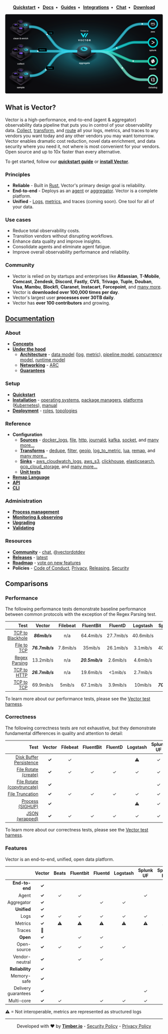 <p align="center">
  <strong>
    <a href="https://vector.dev/docs/setup/quickstart/">Quickstart<a/>&nbsp;&nbsp;&bull;&nbsp;&nbsp;
    <a href="https://vector.dev/docs/">Docs<a/>&nbsp;&nbsp;&bull;&nbsp;&nbsp;
    <a href="https://vector.dev/guides/">Guides<a/>&nbsp;&nbsp;&bull;&nbsp;&nbsp;
    <a href="https://vector.dev/components/">Integrations<a/>&nbsp;&nbsp;&bull;&nbsp;&nbsp;
    <a href="https://chat.vector.dev">Chat<a/>&nbsp;&nbsp;&bull;&nbsp;&nbsp;
    <a href="https://vector.dev/releases/latest/download/">Download<a/>
  </strong>
</p>
<p align="center">
  <img src="docs/assets/images/diagram.svg" alt="Vector">
</p>

## What is Vector?

Vector is a high-performance, end-to-end (agent & aggregator) observability data
pipeline that puts you in control of your observability data.
[Collect][docs.sources], [transform][docs.transforms], and [route][docs.sinks]
all your logs, metrics, and traces to any vendors you want today and any other
vendors you may want tomorrow. Vector enables dramatic cost reduction, novel data
enrichment, and data security where you need it, not where is most convenient for
your vendors. Open source and up to 10x faster than every alternative.

To get started, follow our [**quickstart guide**][docs.quickstart]
or [**install Vector**][docs.installation].

### Principles

* **Reliable** - Built in [Rust][urls.rust], Vector's primary design goal is reliability.
* **End-to-end** - Deploys as an [agent][docs.roles#agent] or [aggregator][docs.roles#aggregator]. Vector is a complete platform.
* **Unified** - [Logs][docs.data-model.log], [metrics][docs.data-model.metric], and traces (coming soon). One tool for all of your data.

### Use cases

* Reduce total observability costs.
* Transition vendors without disrupting workflows.
* Enhance data quality and improve insights.
* Consolidate agents and eliminate agent fatigue.
* Improve overall observability performance and reliability.

### Community

* Vector is relied on by startups and enterprises like **Atlassian**, **T-Mobile**,
  **Comcast**, **Zendesk**, **Discord**, **Fastly**, **CVS**, **Trivago**,
  **Tuple**, **Douban**, **Visa**, **Mambu**, **Blockfi**, **Claranet**,
  **Instacart**, **Forcepoint**, and [many more][urls.production_users].
* Vector is **downloaded over 100,000 times per day**.
* Vector's largest user **processes over 30TB daily**.
* Vector has **over 100 contributors** and growing.

## [Documentation](https://vector.dev/docs/)

### About

* [**Concepts**][docs.about.concepts]
* [**Under the hood**][docs.about.under-the-hood]
  * [**Architecture**][docs.under-the-hood.architecture] - [data model][docs.architecture.data-model] ([log][docs.data-model.log], [metric][docs.data-model.metric]), [pipeline model][docs.architecture.pipeline-model], [concurrency model][docs.architecture.concurrency-model], [runtime model][docs.architecture.runtime-model]
  * [**Networking**][docs.under-the-hood.networking] - [ARC][docs.networking.adaptive-request-concurrency]
  * [**Guarantees**][docs.under-the-hood.guarantees]

### Setup

* [**Quickstart**][docs.setup.quickstart]
* [**Installation**][docs.setup.installation] - [operating systems][docs.installation.operating_systems], [package managers][docs.installation.package_managers], [platforms][docs.installation.platforms] ([Kubernetes][docs.platforms.kubernetes]), [manual][docs.installation.manual]
* [**Deployment**][docs.deployment] - [roles][docs.deployment.roles], [topologies][docs.deployment.topologies]

### Reference

* **Configuration**
  * [**Sources**][docs.configuration.sources] - [docker_logs][docs.sources.docker_logs], [file][docs.sources.file], [http][docs.sources.http], [journald][docs.sources.journald], [kafka][docs.sources.kafka], [socket][docs.sources.socket], and [many more...][docs.sources]
  * [**Transforms**][docs.configuration.transforms] - [dedupe][docs.transforms.dedupe], [filter][docs.transforms.filter], [geoip][docs.transforms.geoip], [log_to_metric][docs.transforms.log_to_metric], [lua][docs.transforms.lua], [remap][docs.transforms.remap], and [many more...][docs.transforms]
  * [**Sinks**][docs.configuration.sinks] - [aws_cloudwatch_logs][docs.sinks.aws_cloudwatch_logs], [aws_s3][docs.sinks.aws_s3], [clickhouse][docs.sinks.clickhouse], [elasticsearch][docs.sinks.elasticsearch], [gcp_cloud_storage][docs.sinks.gcp_cloud_storage], and [many more...][docs.sinks]
  * [**Unit tests**][docs.configuration.tests]
* [**Remap Language**][docs.reference.vrl]
* [**API**][docs.reference.api]
* [**CLI**][docs.reference.cli]

### Administration

* [**Process management**][docs.administration.process-management]
* [**Monitoring & observing**][docs.administration.monitoring]
* [**Upgrading**][docs.administration.upgrading]
* [**Validating**][docs.administration.validating]

### Resources

* [**Community**][urls.vector_community] - [chat][urls.vector_chat], [@vectordotdev][urls.vector_twitter]
* [**Releases**][urls.vector_releases] - [latest][urls.vector_releases]
* [**Roadmap**][urls.vector_roadmap] - [vote on new features][urls.vote_feature]
* **Policies** - [Code of Conduct][urls.vector_code_of_conduct], [Privacy][urls.vector_privacy_policy], [Releasing][urls.vector_release_policy], [Security][urls.vector_security_policy]

## Comparisons

### Performance

The following performance tests demonstrate baseline performance between
common protocols with the exception of the Regex Parsing test.

|                                                                                                               Test |     Vector      | Filebeat |    FluentBit    |  FluentD  | Logstash  |    SplunkUF     | SplunkHF |
|-------------------------------------------------------------------------------------------------------------------:|:---------------:|:--------:|:---------------:|:---------:|:---------:|:---------------:|:--------:|
| [TCP to Blackhole](https://github.com/timberio/vector-test-harness/tree/master/cases/tcp_to_blackhole_performance) |  _**86mib/s**_  |   n/a    |    64.4mib/s    | 27.7mib/s | 40.6mib/s |       n/a       |   n/a    |
|           [File to TCP](https://github.com/timberio/vector-test-harness/tree/master/cases/file_to_tcp_performance) | _**76.7mib/s**_ | 7.8mib/s |     35mib/s     | 26.1mib/s | 3.1mib/s  |    40.1mib/s    | 39mib/s  |
|       [Regex Parsing](https://github.com/timberio/vector-test-harness/tree/master/cases/regex_parsing_performance) |    13.2mib/s    |   n/a    | _**20.5mib/s**_ | 2.6mib/s  | 4.6mib/s  |       n/a       | 7.8mib/s |
|           [TCP to HTTP](https://github.com/timberio/vector-test-harness/tree/master/cases/tcp_to_http_performance) | _**26.7mib/s**_ |   n/a    |    19.6mib/s    |  <1mib/s  | 2.7mib/s  |       n/a       |   n/a    |
|             [TCP to TCP](https://github.com/timberio/vector-test-harness/tree/master/cases/tcp_to_tcp_performance) |    69.9mib/s    |  5mib/s  |    67.1mib/s    | 3.9mib/s  |  10mib/s  | _**70.4mib/s**_ | 7.6mib/s |

To learn more about our performance tests, please see the [Vector test harness][urls.vector_test_harness].

### Correctness

The following correctness tests are not exhaustive, but they demonstrate
fundamental differences in quality and attention to detail:

|                                                                                                                             Test | Vector | Filebeat | FluentBit | FluentD | Logstash | Splunk UF | Splunk HF |
|---------------------------------------------------------------------------------------------------------------------------------:|:------:|:--------:|:---------:|:-------:|:--------:|:---------:|:---------:|
| [Disk Buffer Persistence](https://github.com/timberio/vector-test-harness/tree/master/cases/disk_buffer_persistence_correctness) | **✓**  |    ✓     |           |         |    ⚠     |     ✓     |     ✓     |
|         [File Rotate (create)](https://github.com/timberio/vector-test-harness/tree/master/cases/file_rotate_create_correctness) | **✓**  |    ✓     |     ✓     |    ✓    |    ✓     |     ✓     |     ✓     |
| [File Rotate (copytruncate)](https://github.com/timberio/vector-test-harness/tree/master/cases/file_rotate_truncate_correctness) | **✓**  |          |           |         |          |     ✓     |     ✓     |
|                   [File Truncation](https://github.com/timberio/vector-test-harness/tree/master/cases/file_truncate_correctness) | **✓**  |    ✓     |     ✓     |    ✓    |    ✓     |     ✓     |     ✓     |
|                         [Process (SIGHUP)](https://github.com/timberio/vector-test-harness/tree/master/cases/sighup_correctness) | **✓**  |          |           |         |    ⚠     |     ✓     |     ✓     |
|                     [JSON (wrapped)](https://github.com/timberio/vector-test-harness/tree/master/cases/wrapped_json_correctness) | **✓**  |    ✓     |     ✓     |    ✓    |    ✓     |     ✓     |     ✓     |

To learn more about our correctness tests, please see the [Vector test harness][urls.vector_test_harness].

### Features

Vector is an end-to-end, unified, open data platform.

|                     | **Vector** | Beats | Fluentbit | Fluentd | Logstash | Splunk UF | Splunk HF |
|--------------------:|:----------:|:-----:|:---------:|:-------:|:--------:|:---------:|:---------:|
|      **End-to-end** |   **✓**    |       |           |         |          |           |           |
|               Agent |   **✓**    |   ✓   |     ✓     |         |          |     ✓     |           |
|          Aggregator |   **✓**    |       |           |    ✓    |    ✓     |           |     ✓     |
|         **Unified** |   **✓**    |       |           |         |          |           |           |
|                Logs |   **✓**    |   ✓   |     ✓     |    ✓    |    ✓     |     ✓     |     ✓     |
|             Metrics |   **✓**    |   ⚠   |     ⚠     |    ⚠    |    ⚠     |     ⚠     |     ⚠     |
|              Traces |     🚧      |       |           |         |          |           |           |
|            **Open** |   **✓**    |       |     ✓     |    ✓    |          |           |           |
|         Open-source |   **✓**    |   ✓   |     ✓     |    ✓    |    ✓     |           |           |
|      Vendor-neutral |   **✓**    |       |     ✓     |    ✓    |          |           |           |
|     **Reliability** |   **✓**    |       |           |         |          |           |           |
|         Memory-safe |   **✓**    |       |           |         |          |           |           |
| Delivery guarantees |   **✓**    |       |           |         |          |     ✓     |     ✓     |
|          Multi-core |   **✓**    |   ✓   |           |    ✓    |    ✓     |     ✓     |     ✓     |


⚠ = Not interoperable, metrics are represented as structured logs

---

<p align="center">
  Developed with ❤️ by <strong><a href="https://timber.io">Timber.io</a></strong> - <a href="https://github.com/timberio/vector/security/policy">Security Policy</a> - <a href="https://github.com/timberio/vector/blob/master/PRIVACY.md">Privacy Policy</a>
</p>

[docs.about.concepts]: https://vector.dev/docs/about/concepts/
[docs.about.under-the-hood]: https://vector.dev/docs/about/under-the-hood/
[docs.administration.monitoring]: https://vector.dev/docs/administration/monitoring/
[docs.administration.process-management]: https://vector.dev/docs/administration/process-management/
[docs.administration.upgrading]: https://vector.dev/docs/administration/upgrading/
[docs.administration.validating]: https://vector.dev/docs/administration/validating/
[docs.architecture.concurrency-model]: https://vector.dev/docs/about/under-the-hood/architecture/concurrency-model/
[docs.architecture.data-model]: https://vector.dev/docs/about/under-the-hood/architecture/data-model/
[docs.architecture.pipeline-model]: https://vector.dev/docs/about/under-the-hood/architecture/pipeline-model/
[docs.architecture.runtime-model]: https://vector.dev/docs/about/under-the-hood/architecture/runtime-model/
[docs.configuration.sinks]: https://vector.dev/docs/reference/configuration/sinks/
[docs.configuration.sources]: https://vector.dev/docs/reference/configuration/sources/
[docs.configuration.tests]: https://vector.dev/docs/reference/configuration/tests/
[docs.configuration.transforms]: https://vector.dev/docs/reference/configuration/transforms/
[docs.data-model.log]: https://vector.dev/docs/about/under-the-hood/architecture/data-model/log/
[docs.data-model.metric]: https://vector.dev/docs/about/under-the-hood/architecture/data-model/metric/
[docs.deployment.roles]: https://vector.dev/docs/setup/deployment/roles/
[docs.deployment.topologies]: https://vector.dev/docs/setup/deployment/topologies/
[docs.deployment]: https://vector.dev/docs/setup/deployment/
[docs.installation.manual]: https://vector.dev/docs/setup/installation/manual/
[docs.installation.operating_systems]: https://vector.dev/docs/setup/installation/operating-systems/
[docs.installation.package_managers]: https://vector.dev/docs/setup/installation/package-managers/
[docs.installation.platforms]: https://vector.dev/docs/setup/installation/platforms/
[docs.installation]: https://vector.dev/docs/setup/installation/
[docs.networking.adaptive-request-concurrency]: https://vector.dev/docs/about/under-the-hood/networking/adaptive-request-concurrency/
[docs.platforms.kubernetes]: https://vector.dev/docs/setup/installation/platforms/kubernetes/
[docs.quickstart]: https://vector.dev/docs/setup/quickstart/
[docs.reference.api]: https://vector.dev/docs/reference/api/
[docs.reference.cli]: https://vector.dev/docs/reference/cli/
[docs.reference.vrl]: https://vector.dev/docs/reference/vrl/
[docs.roles#agent]: https://vector.dev/docs/setup/deployment/roles/#agent
[docs.roles#aggregator]: https://vector.dev/docs/setup/deployment/roles/#aggregator
[docs.setup.installation]: https://vector.dev/docs/setup/installation/
[docs.setup.quickstart]: https://vector.dev/docs/setup/quickstart/
[docs.sinks.aws_cloudwatch_logs]: https://vector.dev/docs/reference/configuration/sinks/aws_cloudwatch_logs/
[docs.sinks.aws_s3]: https://vector.dev/docs/reference/configuration/sinks/aws_s3/
[docs.sinks.clickhouse]: https://vector.dev/docs/reference/configuration/sinks/clickhouse/
[docs.sinks.elasticsearch]: https://vector.dev/docs/reference/configuration/sinks/elasticsearch/
[docs.sinks.gcp_cloud_storage]: https://vector.dev/docs/reference/configuration/sinks/gcp_cloud_storage/
[docs.sinks]: https://vector.dev/docs/reference/configuration/sinks/
[docs.sources.docker_logs]: https://vector.dev/docs/reference/configuration/sources/docker_logs/
[docs.sources.file]: https://vector.dev/docs/reference/configuration/sources/file/
[docs.sources.http]: https://vector.dev/docs/reference/configuration/sources/http/
[docs.sources.journald]: https://vector.dev/docs/reference/configuration/sources/journald/
[docs.sources.kafka]: https://vector.dev/docs/reference/configuration/sources/kafka/
[docs.sources.socket]: https://vector.dev/docs/reference/configuration/sources/socket/
[docs.sources]: https://vector.dev/docs/reference/configuration/sources/
[docs.transforms.dedupe]: https://vector.dev/docs/reference/configuration/transforms/dedupe/
[docs.transforms.filter]: https://vector.dev/docs/reference/configuration/transforms/filter/
[docs.transforms.geoip]: https://vector.dev/docs/reference/configuration/transforms/geoip/
[docs.transforms.log_to_metric]: https://vector.dev/docs/reference/configuration/transforms/log_to_metric/
[docs.transforms.lua]: https://vector.dev/docs/reference/configuration/transforms/lua/
[docs.transforms.remap]: https://vector.dev/docs/reference/configuration/transforms/remap/
[docs.transforms]: https://vector.dev/docs/reference/configuration/transforms/
[docs.under-the-hood.architecture]: https://vector.dev/docs/about/under-the-hood/architecture/
[docs.under-the-hood.guarantees]: https://vector.dev/docs/about/under-the-hood/guarantees/
[docs.under-the-hood.networking]: https://vector.dev/docs/about/under-the-hood/networking/
[urls.production_users]: https://github.com/timberio/vector/issues/790
[urls.rust]: https://www.rust-lang.org/
[urls.vector_chat]: https://chat.vector.dev
[urls.vector_code_of_conduct]: https://github.com/timberio/vector/blob/master/CODE_OF_CONDUCT.md
[urls.vector_community]: https://vector.dev/community/
[urls.vector_privacy_policy]: https://github.com/timberio/vector/blob/master/PRIVACY.md
[urls.vector_release_policy]: https://github.com/timberio/vector/blob/master/RELEASING.md
[urls.vector_releases]: https://vector.dev/releases/latest/
[urls.vector_roadmap]: https://roadmap.vector.dev
[urls.vector_security_policy]: https://github.com/timberio/vector/security/policy
[urls.vector_test_harness]: https://github.com/timberio/vector-test-harness/
[urls.vector_twitter]: https://twitter.com/vectordotdev
[urls.vote_feature]: https://github.com/timberio/vector/issues?q=is%3Aissue+is%3Aopen+sort%3Areactions-%2B1-desc+label%3A%22Type%3A+New+Feature%22

